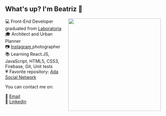 ## What's up? I'm Beatriz 👋

<img align='right' src='https://i.giphy.com/media/f0sATHPZHuHAq2Wj34/giphy.gif/giphy.webp' width=300 frameBorder="0" ></img>

<p align="left">
  💻 Front-End Developer graduated from <a href="https://www.laboratoria.la/"> Laboratoria </a> <br>
  🎓 Architect and Urban Planner <br>
  📷 <a href="https://www.instagram.com/beatrizpenalva_/"> Instagram </a> photographer <br>
  📚 Learning React.JS, JavaScript, HTML5, CSS3, Firebase, Git, Unit tests <br>
  💗 Favorite repository: <a href="https://github.com/beatrizpenalva/ada-social-network"> Ada Social Network </a> <br>
  
  You can contact me on:
  
  💌 <a href="mailto:biapenalva@gmail.com"> Email </a> <br>
  💼 <a href="https://www.linkedin.com/in/beatrizpenalva/"> Linkedin </a> <br>  
</p>

